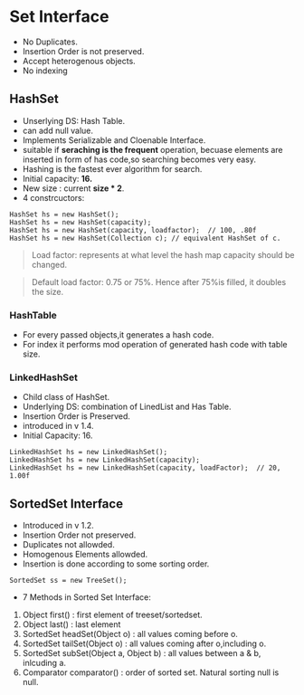 # Set Interface
- No Duplicates.
- Insertion Order is not preserved.
- Accept heterogenous objects.
- No indexing

## HashSet
- Unserlying DS: Hash Table.
- can add null value.
- Implements Serializable and Cloenable Interface.
- suitable if **seraching is the frequent** operation, becuase elements are inserted in form of has code,so searching becomes very easy.
- Hashing is the fastest ever algorithm for search.
- Initial capacity: **16.**
- New size : current **size * 2**.
- 4 constrcuctors:
```
HashSet hs = new HashSet();
HashSet hs = new HashSet(capacity); 
HashSet hs = new HashSet(capacity, loadfactor);  // 100, .80f
HashSet hs = new HashSet(Collection c); // equivalent HashSet of c.
```
> Load factor: represents at what level the hash map capacity should be changed.

> Default load factor: 0.75 or 75%. Hence after 75%is filled, it doubles the size.

### HashTable
- For every passed objects,it generates a hash code.
- For index it performs mod operation of generated hash code with table size.

### LinkedHashSet
- Child class of HashSet.
- Underlying DS: combination of LinedList and Has Table.
- Insertion Order is Preserved.
- introduced in v 1.4.
- Initial Capacity: 16.
```
LinkedHashSet hs = new LinkedHashSet();
LinkedHashSet hs = new LinkedHashSet(capacity);
LinkedHashSet hs = new LinkedHashSet(capacity, loadFactor);  // 20, 1.00f
```

## SortedSet Interface
- Introduced in v 1.2.
- Insertion Order not preserved.
- Duplicates not allowded.
- Homogenous Elements allowded.
- Insertion is done according to some sorting order.
```
SortedSet ss = new TreeSet();
```
- 7 Methods in Sorted Set Interface:
1. Object first() : first element of treeset/sortedset.
2. Object last() : last element
3. SortedSet headSet(Object o) : all values coming before o.
4. SortedSet tailSet(Object o) : all values coming after o,including o.
5. SortedSet subSet(Object a, Object b) : all values between a & b, inlcuding a.
6. Comparator comparator() : order of sorted set. Natural sorting null is null.
